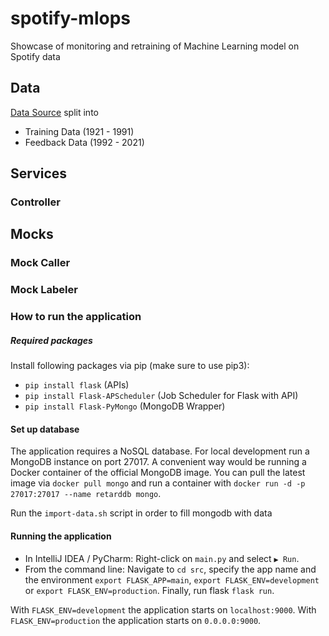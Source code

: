 # spotify-mlops
Showcase of monitoring and retraining of Machine Learning model on Spotify data

## Data

[Data Source](https://www.kaggle.com/yamaerenay/spotify-dataset-19212020-160k-tracks)
split into
* Training Data (1921 - 1991)
* Feedback Data (1992 - 2021)

## Services

### Controller

## Mocks

### Mock Caller

### Mock Labeler

### How to run the application

##### Required packages

Install following packages via pip (make sure to use pip3):
* `pip install flask` (APIs)
* `pip install Flask-APScheduler` (Job Scheduler for Flask with API)
* `pip install Flask-PyMongo` (MongoDB Wrapper)

#### Set up database

The application requires a NoSQL database. For local development run a MongoDB instance on port 27017. 
A convenient way would be running a Docker container of the official MongoDB image. You can pull the latest image via
`docker pull mongo`
and run a container with
`docker run -d -p 27017:27017 --name retarddb mongo`.

Run the `import-data.sh` script in order to fill mongodb with data

#### Running the application

* In IntelliJ IDEA / PyCharm: Right-click on `main.py` and select `▶️ Run`.
* From the command line: Navigate to `cd src`, specify the app name and the environment `export FLASK_APP=main`, 
`export FLASK_ENV=development` or `export FLASK_ENV=production`. Finally, run flask `flask run`.
  
With `FLASK_ENV=development` the application starts on `localhost:9000`.
With `FLASK_ENV=production` the application starts on `0.0.0.0:9000`.
